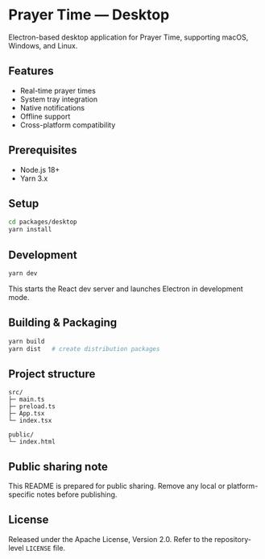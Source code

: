 # Prayer Time — Desktop

Electron-based desktop application for Prayer Time, supporting macOS, Windows, and Linux.

## Features

- Real-time prayer times
- System tray integration
- Native notifications
- Offline support
- Cross-platform compatibility

## Prerequisites

- Node.js 18+
- Yarn 3.x

## Setup

```bash
cd packages/desktop
yarn install
```

## Development

```bash
yarn dev
```

This starts the React dev server and launches Electron in development mode.

## Building & Packaging

```bash
yarn build
yarn dist   # create distribution packages
```

## Project structure

```
src/
├─ main.ts
├─ preload.ts
├─ App.tsx
└─ index.tsx

public/
└─ index.html
```

## Public sharing note

This README is prepared for public sharing. Remove any local or platform-specific notes before publishing.

## License

Released under the Apache License, Version 2.0. Refer to the repository-level `LICENSE` file.
